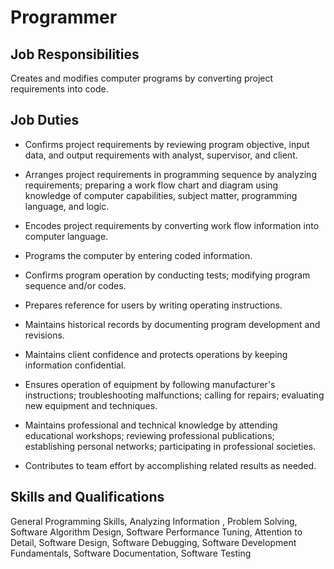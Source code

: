 # Programmer

## Job Responsibilities

Creates and modifies computer programs by converting project requirements into code.

## Job Duties

* Confirms project requirements by reviewing program objective, input data, and output requirements with analyst, supervisor, and client.

* Arranges project requirements in programming sequence by analyzing requirements; preparing a work flow chart and diagram using knowledge of computer capabilities, subject matter, programming language, and logic.

* Encodes project requirements by converting work flow information into computer language.

* Programs the computer by entering coded information.

* Confirms program operation by conducting tests; modifying program sequence and/or codes.

* Prepares reference for users by writing operating instructions.

* Maintains historical records by documenting program development and revisions.

* Maintains client confidence and protects operations by keeping information confidential.

* Ensures operation of equipment by following manufacturer&apos;s instructions; troubleshooting malfunctions; calling for repairs; evaluating new equipment and techniques.

* Maintains professional and technical knowledge by attending educational workshops; reviewing professional publications; establishing personal networks; participating in professional societies.

* Contributes to team effort by accomplishing related results as needed.

## Skills and Qualifications

General Programming Skills, Analyzing Information , Problem Solving, Software Algorithm Design, Software Performance Tuning, Attention to Detail, Software Design, Software Debugging, Software Development Fundamentals, Software Documentation, Software Testing


